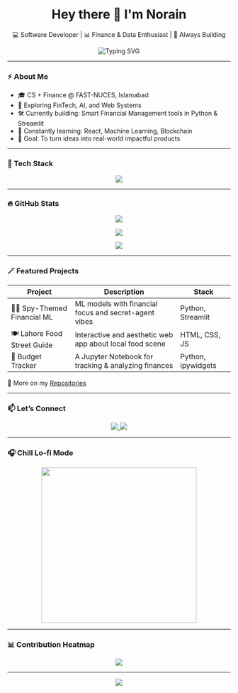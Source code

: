 <!-- Profile README for Norain Gillani -->

<h1 align="center">Hey there 👋 I'm Norain</h1>
<p align="center">
  💻 Software Developer | 📊 Finance & Data Enthusiast | 🎯 Always Building
</p>

<p align="center">
  <img src="https://readme-typing-svg.demolab.com?font=Fira+Code&duration=3000&pause=1000&color=F97316&center=true&vCenter=true&multiline=true&lines=Learning.+Building.+Evolving.;" alt="Typing SVG" />  
</p>



---

### ⚡ About Me

- 🎓 CS + Finance @ FAST-NUCES, Islamabad
- 🧠 Exploring FinTech, AI, and Web Systems
- 🛠 Currently building: Smart Financial Management tools in Python & Streamlit
- 🌱 Constantly learning: React, Machine Learning, Blockchain
- 🎯 Goal: To turn ideas into real-world impactful products

---

### 🧰 Tech Stack

<p align="center">
  <img src="https://skillicons.dev/icons?i=python,js,react,nodejs,mongodb,html,css,tailwind,figma,git,github" />
</p>

---

### 🔥 GitHub Stats

<p align="center">
  <img src="https://github-readme-streak-stats.herokuapp.com/?user=noraingillani&theme=radical&fire=DD2727&ring=F97316&currStreakLabel=FACC15"/>
</p>

<p align="center">
  <img src="https://github-readme-stats.vercel.app/api?username=noraingillani&show_icons=true&theme=radical" />
</p>

<p align="center">
  <img src="https://github-readme-stats.vercel.app/api/top-langs/?username=noraingillani&layout=compact&theme=radical" />
</p>

---


### 🪄 Featured Projects

| Project | Description | Stack |
|--------|-------------|-------|
| 🕵️‍♂️ Spy-Themed Financial ML | ML models with financial focus and secret-agent vibes | Python, Streamlit |
| 🍽 Lahore Food Street Guide | Interactive and aesthetic web app about local food scene | HTML, CSS, JS |
| 🧾 Budget Tracker | A Jupyter Notebook for tracking & analyzing finances | Python, ipywidgets |

🚀 More on my [Repositories](https://github.com/noraingillani?tab=repositories)

---

### 📫 Let’s Connect

<p align="center">
  <a href="https://www.linkedin.com/in/norain-gillani-05285824b/">
    <img src="https://img.shields.io/badge/-LinkedIn-0A66C2?style=for-the-badge&logo=linkedin&logoColor=white" />
  </a>
  <a href="mailto:noraingillani@gmail.com">
    <img src="https://img.shields.io/badge/-Email-EA4335?style=for-the-badge&logo=gmail&logoColor=white" />
  </a>
</p>

---

### 🎧 Chill Lo-fi Mode

<p align="center">
  <img src="https://media.giphy.com/media/qgQUggAC3Pfv687qPC/giphy.gif" width="350" />
</p>


---

### 📊 Contribution Heatmap

<p align="center">
  <img src="https://github-readme-activity-graph.vercel.app/graph?username=noraingillani&theme=github-compact&area=true&hide_border=true&color=FACC15" />
</p>




---

<p align="center">
  <img src="https://capsule-render.vercel.app/api?type=waving&color=gradient&height=150&section=footer" />
</p>
